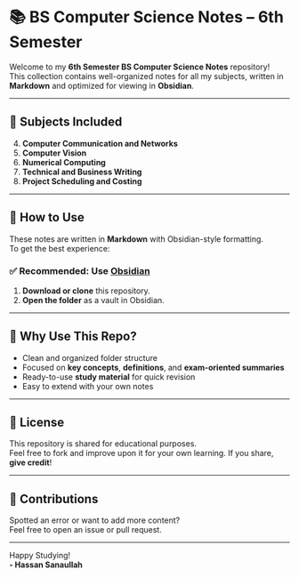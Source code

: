 # 📚 BS Computer Science Notes – 6th Semester

Welcome to my **6th Semester BS Computer Science Notes** repository!  
This collection contains well-organized notes for all my subjects, written in **Markdown** and optimized for viewing in **Obsidian**.

---

## 📂 Subjects Included

4. **Computer Communication and Networks**
3. **Computer Vision**
2. **Numerical Computing**
5. **Technical and Business Writing**
1. **Project Scheduling and Costing**

---

## 📘 How to Use

These notes are written in **Markdown** with Obsidian-style formatting.  
To get the best experience:

### ✅ Recommended: Use [Obsidian](https://obsidian.md/)

1. **Download or clone** this repository.
2. **Open the folder** as a vault in Obsidian.

---

## 🧠 Why Use This Repo?

- Clean and organized folder structure
- Focused on **key concepts**, **definitions**, and **exam-oriented summaries**
- Ready-to-use **study material** for quick revision
- Easy to extend with your own notes


---

## 📜 License

This repository is shared for educational purposes.  
Feel free to fork and improve upon it for your own learning. If you share, **give credit**!

---

## 🙌 Contributions

Spotted an error or want to add more content?  
Feel free to open an issue or pull request.

---

Happy Studying!  
**- Hassan Sanaullah**
